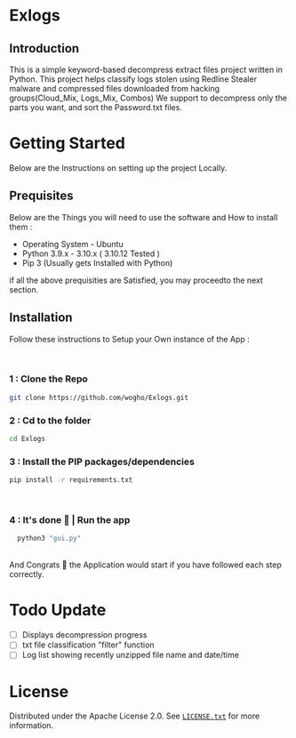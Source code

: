 # Exlogs

 ##  Introduction
This is a simple keyword-based decompress extract files project written in Python. This project helps classify logs stolen using Redline Stealer malware and compressed files downloaded from hacking groups(Cloud_Mix, Logs_Mix, Combos) We support to decompress only the parts you want, and sort the Password.txt files.

# Getting Started  
Below are the Instructions on setting up the project Locally.</br>
## Prequisites 
Below are the Things you will need to use the software and How to install them :
- Operating System - Ubuntu
- Python 3.9.x - 3.10.x ( 3.10.12 Tested )
- Pip 3 (Usually gets Installed with Python)

if all the above prequisities are Satisfied, you may proceedto the next section.

## Installation
Follow these instructions to Setup your Own instance of the App :

</br>


### 1 : Clone the Repo 
```bash
git clone https://github.com/wogho/Exlogs.git
```
### 2 : Cd to the folder
```bash
cd Exlogs
```
### 3 : Install the PIP packages/dependencies
```bash
pip install -r requirements.txt
```

</br>

### 4 : It's done 🎉 | Run the app
```bash
  python3 "gui.py"
```
</br>
And Congrats 🎉 the Application would start if you have followed each step correctly.

# Todo Update

- [ ] Displays decompression progress
- [ ] txt file classification "filter" function
- [ ] Log list showing recently unzipped file name and date/time

# License

Distributed under the Apache License 2.0. See [`LICENSE.txt`](/LICENSE) for more information.
